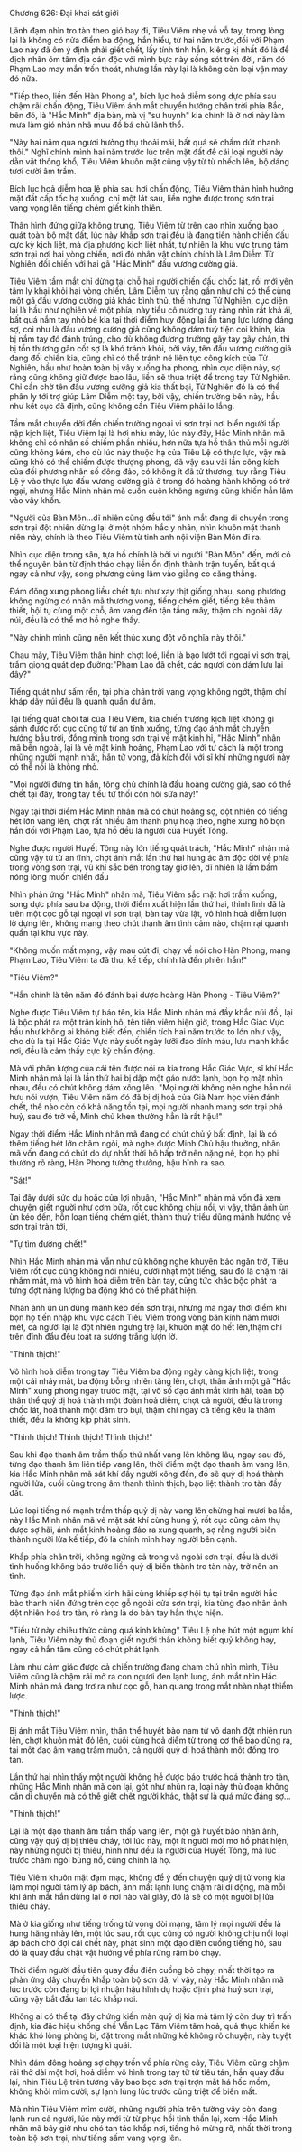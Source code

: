 




Chương 626: Đại khai sát giới


Lãnh đạm nhìn tro tàn theo gió bay đi, Tiêu Viêm nhẹ vỗ vỗ tay, trong lòng lại là không có nửa điểm ba động, hắn hiểu, từ hai năm trước,đối với Phạm Lao này đã ôm ý định phải giết chết, lấy tính tình hắn, kiêng kị nhất đó là để địch nhân ôm tâm địa oán độc với mình bực này sống sót trên đời, năm đó Phạm Lao may mắn trốn thoát, nhưng lần này lại là không còn loại vận may đó nữa.

"Tiếp theo, liền đến Hàn Phong a", bích lục hoả diễm song dực phía sau chậm rãi chấn động, Tiêu Viêm ánh mắt chuyển hướng chân trời phía Bắc, bên đó, là "Hắc Minh" địa bàn, mà vị "sư huynh" kia chính là ở nơi này làm mưa làm gió nhàn nhã mưu đồ bá chủ lãnh thổ.

"Này hai năm qua ngươi hưởng thụ thoải mái, bất quá sẽ chấm dứt nhanh thôi." Nghĩ chính mình hai năm trước lúc trên mặt đất để cái loại người này dằn vặt thống khổ, Tiêu Viêm khuôn mặt cũng vậy từ từ nhếch lên, bộ dáng tươi cười âm trầm.

Bích lục hoả diễm hoa lệ phía sau hơi chấn động, Tiêu Viêm thân hình hướng mặt đất cấp tốc hạ xuống, chỉ một lát sau, liền nghe được trong sơn trại vang vọng lên tiếng chém giết kinh thiên.

Thân hình đứng giữa không trung, Tiêu Viêm từ trên cao nhìn xuống bao quát toàn bộ mặt đất, lúc này khắp sơn trại đều là đang tiến hành chiến đấu cực kỳ kịch liệt, mà địa phương kịch liệt nhất, tự nhiên là khu vực trung tâm sơn trại nơi hai vòng chiến, nơi đó nhân vật chính chính là Lâm Diễm Tử Nghiên đối chiến với hai gã "Hắc Minh" đấu vương cường giả.

Tiêu Viêm tầm mắt chỉ dừng tại chỗ hai người chiến đấu chốc lát, rồi mới yên tâm ly khai khỏi hai vòng chiến, Lâm Diễm tuy rằng gần như chỉ có thể cùng một gã đấu vương cường giả khác bình thủ, thế nhưng Tử Nghiên, cục diện lại là hầu như nghiên về một phía, này tiểu cô nương tuy rằng nhìn rất khả ái, bất quá nắm tay nhỏ bé kia tại thời điểm huy động lại ẩn tàng lực lượng đáng sợ, coi như là đấu vương cường giả cũng không dám tuỳ tiện coi khinh, kia bị nắm tay đó đánh trúng, cho dù không đương trường gãy tay gãy chân, thì bị tổn thương gân cốt sợ là khó tránh khỏi, bởi vậy, tên đấu vương cường giả đang đối chiến kia, cũng chỉ có thể tránh né liên tục công kích của Tử Nghiên, hầu như hoàn toàn bị vây xuống hạ phong, nhìn cục diện này, sợ rằng cũng không giữ được bao lâu, liền sẽ thua triệt để trong tay Tử Nghiên. Chỉ cần chờ tên đấu vương cường giả kia thất bại, Tử Nghiên đó là có thể phân ly tới trợ giúp Lâm Diễm một tay, bởi vậy, chiến trường bên này, hầu như kết cục đã định, cũng không cần Tiêu Viêm phải lo lắng.

Tầm mắt chuyển dời đến chiến trường ngoại vi sơn trại nơi biển người tấp nập kịch liệt, Tiêu Viêm lại là hơi nhíu mày, lúc này đây, Hắc Minh nhân mã không chỉ có nhân số chiếm phần nhiều, hơn nữa tựa hồ thân thủ mỗi người cũng không kém, cho dù lúc này thuộc hạ của Tiêu Lệ có thực lực, vậy mà cũng khó có thể chiếm được thượng phong, đã vậy sau vài lần công kích của đối phương nhân số đông đảo, có không ít đã tử thương, tuy rằng Tiêu Lệ ỷ vào thực lực đấu vương cường giả ở trong đó hoàng hành không có trở ngại, nhưng Hắc Minh nhân mã cuồn cuộn không ngừng cũng khiến hắn lâm vào vây khốn.

"Người của Bàn Môn…dĩ nhiên cũng đều tới" ánh mắt đang di chuyển trong sơn trại đột nhiên dừng lại ở một nhóm hắc y nhân, nhìn khuôn mặt thanh niên này, chính là theo Tiêu Viêm từ tinh anh nội viện Bàn Môn đi ra.

Nhìn cục diện trong sân, tựa hồ chính là bởi vì người "Bàn Môn" đến, mới có thể nguyên bản từ định tháo chạy liền ổn định thành trận tuyến, bất quá ngay cả như vậy, song phương cũng lâm vào giằng co căng thẳng.

Đám đông xung phong liều chết tựu như xay thịt giống nhau, song phương không ngừng có nhân mã thương vong, tiếng chém giết, tiếng kêu thảm thiết, hội tụ cùng một chỗ, âm vang đến tận tầng mây, thậm chí ngoài dãy núi, đều là có thể mơ hồ nghe thấy.

"Này chính mình cũng nên kết thúc xung đột vô nghĩa này thôi."

Chau mày, Tiêu Viêm thân hình chợt loé, liền là bạo lướt tới ngoại vi sơn trại, trầm giọng quát dẹp đường:"Phạm Lao đã chết, các ngươi còn dám lưu lại đây?"

Tiếng quát như sấm rền, tại phía chân trời vang vọng không ngớt, thậm chí kháp dãy núi đều là quanh quẩn dư âm.

Tại tiếng quát chói tai của Tiêu Viêm, kia chiến trường kịch liệt không gì sánh được rốt cục cũng từ từ an tĩnh xuống, từng đạo ánh mắt chuyển hướng bầu trời, đồng minh trong sơn trại vẻ mặt kinh hỉ, "Hắc Minh" nhân mã bên ngoài, lại là vẻ mặt kinh hoảng, Phạm Lao với tư cách là một trong những người mạnh nhất, hắn tử vong, đả kích đối với sĩ khí những người này có thể nói là không nhỏ.

"Mọi người đừng tin hắn, tông chủ chính là đấu hoàng cường giả, sao có thể chết tại đây, trong tay tiểu tử thối còn hôi sữa này!"

Ngay tại thời điểm Hắc Minh nhân mã có chút hoảng sợ, đột nhiên có tiếng hét lớn vang lên, chợt rất nhiều âm thanh phụ hoạ theo, nghe xưng hô bọn hắn đối với Phạm Lao, tựa hồ đều là người của Huyết Tông.

Nghe được người Huyết Tông này lớn tiếng quát trách, "Hắc Minh" nhân mã cũng vậy từ từ an tĩnh, chợt ánh mắt lần thứ hai hung ác âm độc dời về phía trong vòng sơn trại, vũ khí sắc bén trong tay giơ lên, dĩ nhiên là lầm bầm nóng lòng muốn chiến đấu

Nhìn phản ứng "Hắc Minh" nhân mã, Tiêu Viêm sắc mặt hơi trầm xuống, song dực phía sau ba động, thời điểm xuất hiện lần thứ hai, thình lình đã là trên một cọc gỗ tại ngoại vi sơn trại, bàn tay vừa lật, vô hình hoả diễm lượn lờ dựng lên, không mang theo chút thanh âm tình cảm nào, chậm rại quanh quẩn tại khu vực này.

"Không muốn mất mạng, vậy mau cút đi, chạy về nói cho Hàn Phong, mạng Phạm Lao, Tiêu Viêm ta đã thu, kế tiếp, chính là đến phiên hắn!"

"Tiêu Viêm?"

"Hắn chính là tên năm đó đánh bại dược hoàng Hàn Phong - Tiêu Viêm?"

Nghe được Tiêu Viêm tự báo tên, kia Hắc Minh nhân mã đầy khắc núi đồi, lại là bộc phát ra một trận kinh hô, tên tiên viêm hiện giờ, trong Hắc Giác Vực hầu như không ai không biết đến, chiến tích hai năm trước to lớn như vậy, cho dù là tại Hắc Giác Vực này suốt ngày lưỡi đao dính máu, lưu manh khắc nơi, đều là cảm thấy cực kỳ chấn động.

Mà với phân lượng của cái tên được nói ra kia trong Hắc Giác Vực, sĩ khí Hắc Minh nhân mã lại là lần thứ hai bị dập một gáo nước lạnh, bọn họ mặt nhìn nhau, đều có chút không dám xông lên. "Mọi người không nên nghe hắn nói hưu nói vượn, Tiêu Viêm năm đó đã bị dị hoả của Già Nam học viện đánh chết, thế nào còn có khả năng tồn tại, mọi người nhanh mang sơn trại phá huỷ, sau đó trở về, Minh chủ khen thưởng hẳn là rất hậu!"

Ngay thời điểm Hắc Minh nhân mã đang có chút chủ ý bất định, lại là có thêm tiếng hét lớn châm ngòi, mà nghe được Minh Chủ hậu thưởng, nhân mã vốn đang có chút do dự nhất thời hô hấp trở nên nặng nề, bọn họ phi thường rõ ràng, Hàn Phong tưởng thưởng, hậu hĩnh ra sao.

"Sát!"

Tại đây dưới sức dụ hoặc của lợi nhuận, "Hắc Minh" nhân mã vốn đã xem chuyện giết người như cơm bữa, rốt cục không chịu nổi, vì vậy, thân ảnh ùn ùn kéo đến, hỗn loạn tiếng chém giết, thành thuỷ triều dũng mãnh hướng về sơn trại tràn tới,

"Tự tìm đường chết!"

Nhìn Hắc Minh nhân mã vẫn như cũ không nghe khuyên bảo ngăn trở, Tiêu Viêm rốt cục cũng không nói nhiều, cười nhạt một tiếng, sau đó là chậm rãi nhắm mắt, mà vô hình hoả diễm trên bàn tay, cũng tức khắc bộc phát ra từng đợt năng lượng ba động khó có thể phát hiện.

Nhân ảnh ùn ùn dũng mãnh kéo đến sơn trại, nhưng mà ngay thời điểm khi bọn họ tiến nhập khu vực cách Tiêu Viêm trong vòng bán kính năm mươi mét, cả người lại là đột nhiên ngưng trệ lại, khuôn mặt đỏ hết lên,thậm chí trên đỉnh đầu đều toát ra sương trắng lượn lờ.

"Thình thịch!"

Vô hình hoả diễm trong tay Tiêu Viêm ba động ngày càng kịch liệt, trong một cái nháy mắt, ba động bỗng nhiên tăng lên, chợt, thân ảnh một gã "Hắc Minh" xung phong ngay trước mặt, tại vô số đạo ánh mắt kinh hãi, toàn bộ thân thể quỷ dị hoá thành một đoàn hoả diễm, chợt cả người, đều là trong chốc lát, hoá thành một đám tro bụi, thậm chí ngay cả tiếng kêu là thảm thiết, đều là không kịp phát sinh.

"Thình thịch! Thình thịch! Thình thịch!"

Sau khi đạo thanh âm trầm thấp thứ nhất vang lên không lâu, ngay sau đó, từng đạo thanh âm liên tiếp vang lên, thời điểm một đạo thanh âm vang lên, kia Hắc Minh nhân mã sát khí đầy người xông đến, đó sẽ quỷ dị hoá thành người lửa, cuối cùng trong âm thanh thình thịch, bạo liệt thành tro tàn đầy đất.

Lúc loại tiếng nổ mạnh trầm thấp quỷ dị này vang lên chừng hai mươi ba lần, này Hắc Minh nhân mã vẻ mặt sát khí cùng hung ý, rốt cục cũng cảm thụ được sợ hãi, ánh mắt kinh hoảng đảo ra xung quanh, sợ rằng người biến thành người lửa kế tiếp, đó là chính mình hay người bên cạnh.

Khắp phía chân trời, không ngừng cả trong và ngoài sơn trại, đều là dưới tình huống không báo trước liền quỷ dị biến thành tro tàn này, trở nên an tĩnh.

Từng đạo ánh mắt phiếm kinh hãi cùng khiếp sợ hội tụ tại trên người hắc bào thanh niên đứng trên cọc gỗ ngoài cửa sơn trại, kia từng đạo nhân ảnh đột nhiên hoá tro tàn, rõ ràng là do bàn tay hắn thực hiện.

"Tiểu tử này chiêu thức cũng quá kinh khủng" Tiêu Lệ nhẹ hút một ngụm khí lạnh, Tiêu Viêm này thủ đoạn giết người thần không biết quỷ không hay, ngay cả hắn tâm cũng có chút phát lạnh.

Làm như cảm giác được cả chiến trường đang cham chú nhìn mình, Tiêu Viêm cũng là chậm rãi mở ra con ngươi đen lạnh lung, ánh mắt nhìn Hắc Minh nhân mã đang trơ ra như cọc gỗ, hàn quang trong mắt nhàn nhạt thiểm lược.

"Thình thịch!"

Bị ánh mắt Tiêu Viêm nhìn, thân thể huyết bào nam tử vô danh đột nhiên run lên, chợt khuôn mặt đỏ lên, cuối cùng hoả diểm từ trong cơ thể bạo dũng ra, tại một đạo âm vang trầm muộn, cả người quỷ dị hoá thành một đống tro tàn.

Lần thứ hai nhìn thấy một người không hề được báo trước hoá thành tro tàn, những Hắc Minh nhân mã còn lại, gót như nhũn ra, loại này thủ đoạn không cần di chuyển mà có thể giết chêt người khác, thật sự là quá mức đáng sợ…

"Thình thịch!"

Lại là một đạo thanh âm trầm thấp vang lên, một gả huyết bào nhân ảnh, cũng vậy quỷ dị bị thiêu cháy, tới lúc này, một ít người mới mơ hồ phát hiện, này những người bị thiêu, hình như đều là người của Huyết Tông, mà lúc trước châm ngòi bùng nổ, cũng chính là họ.

Tiêu Viêm khuôn mặt đạm mạc, không để ý đến chuyện quỷ dị tử vong kia làm mọi người tâm lý áp bách, ánh mắt lạnh lung chậm rãi di động, mà mỗi khi ánh mắt hắn dừng lại ở nơi nào vài giây, đó là sẽ có một người bị lửa thiêu cháy.

Mà ở kia giống như tiếng trống tử vong đòi mạng, tâm lý mọi người đều là hung hăng nhảy lên, một lúc sau, rốt cục cũng có người không chịu nổi loại áp bách chờ đợi cái chết này, phát sinh một đạo điên cuồng tiếng hô, sau đó là quay đầu chật vật hướng về phía rừng rậm bỏ chạy.

Thời điểm người đầu tiên quay đầu điên cuồng bỏ chạy, nhất thời tạo ra phản ứng dây chuyền khắp toàn bộ sơn dã, vì vậy, này Hắc Minh nhân mã lúc trước còn đang bị lợi nhuận hậu hĩnh dụ hoặc định phá huỷ sơn trại, cũng vậy bắt đầu tan tác khắp nơi.

Không ai có thể tại đây chứng kiến màn quỷ dị kia mà tâm lý còn duy trì trấn định, kia đặc hiệu khống chế Vẫn Lạc Tâm Viêm tâm hoả, quả thực khiến kẻ khác khó lòng phòng bị, đặt trong mắt những kẻ không rõ chuyện, này tuyệt đối là một loại hiện tượng kì quái.

Nhìn đám đông hoảng sợ chạy trốn về phía rừng cây, Tiêu Viêm cũng chậm rãi thở dài một hơi, hoả diễm vô hình trong tay từ từ tiêu tán, hắn quay đầu lại, nhìn Tiêu Lệ trên tường vây bao bọc sơn trại trợn mắt há hốc mồm, không khỏi mỉm cười, sự lạnh lùng lúc trước cũng triệt để biến mất.

Mà nhìn Tiêu Viêm mỉm cười, những người phía trên tường vây còn đang lạnh run cả người, lúc này mới từ từ phục hồi tinh thần lại, xem Hắc Minh nhân mã bây giờ như chó tan tác khắp nơi, tiếng hô mừng rỡ, nhất thời trong toàn bộ sơn trại, như tiếng sấm vang vọng lên.




